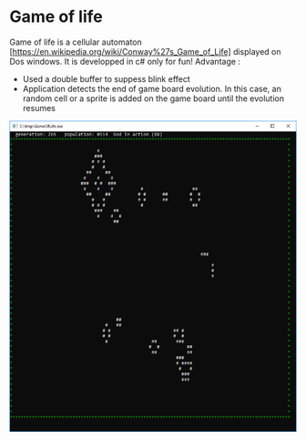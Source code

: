 # Game of life
Game of life is a cellular automaton [https://en.wikipedia.org/wiki/Conway%27s_Game_of_Life] displayed on Dos windows. 
It is developped in c# only for fun! 
Advantage :
- Used a double buffer to suppess blink effect
- Application detects the end of game board evolution. In this case, an random cell or a sprite is added on the game board until the evolution resumes

![game of life screenshot](https://github.com/Totologos/GameOfLife/blob/master/window_snipping.PNG)
